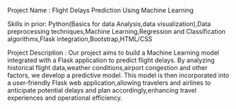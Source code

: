Project Name : Flight Delays Prediction Using Machine Learning

Skills in prior: Python(Basics for data Analysis,data visualization),Data preprocessing techniques,Machine Learning,Regression and Classification algorithms,Flask integration,Bootstrap,HTML/CSS

Project Description : Our project aims to build a Machine Learning model integrated with a Flask application to predict flight delays.
By analyzing historical flight data,weather conditions,airport congestion and other factors, we develop a predictive model. 
This model is then incorporated into a user-friendly Flask web application,allowing travelers and airlines to anticipate potential delays and plan accordingly,enhancing travel experiences and operational efficiency.
